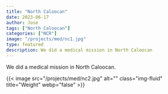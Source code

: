 ```yaml
---
title: "North Caloocan"
date: 2023-06-17
author: Jose
tags: ["North Caloocan"]
categories: ["NCR"]
image: "/projects/med/nc1.jpg"
type: featured
description: We did a medical mission in North Caloocan
---
```



We did a medical mission in North Caloocan.

{{< image src="/projects/med/nc2.jpg" alt="" class="img-fluid" title="Weight" webp="false" >}}

